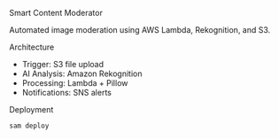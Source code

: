  Smart Content Moderator

Automated image moderation using AWS Lambda, Rekognition, and S3.

 Architecture
- Trigger: S3 file upload
- AI Analysis: Amazon Rekognition  
- Processing: Lambda + Pillow
- Notifications: SNS alerts

Deployment
```bash
sam deploy
